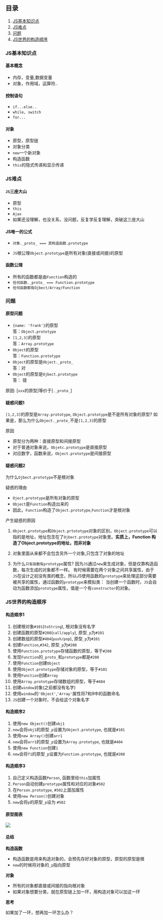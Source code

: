 ## 目录
1. [JS基本知识点](#JS基本知识点)
2. [JS难点](#JS难点)
3. [问题](#问题)
4. [JS世界的构造顺序](#JS世界的构造顺序)

### JS基本知识点
#### 基本概念
* 内存，变量,数据变量
* 对象，作用域，运算符..

#### 控制语句
* `if...else..`
* `while, switch`
* `for...`

#### 对象
* 原型，原型链
* 对象分类
* `new`一个新对象
* 构造函数
* `this`的隐式传递和显示传递

### JS难点
#### `JS`三座大山
* 原型
* `this`
* `Ajax`
* 如果还没理解，也没关系，没问题，反复学反复理解，突破这三座大山

#### JS唯一的公式
 * `对象._proto_ === 其构造函数.prototype`

* `JS`根公理`Object.prototype`是所有对象(直接或间接)的原型

#### 函数公理
* 所有的函数都是由`Function`构造的
* `任何函数._proto_ === Function.prototype`
* `任何函数都有Ojbect/Array/Function`

### 问题
#### 原型问题
* `{name: 'frank'}`的原型\
答：`Object.prototype`
* `[1,2,3]`的原型\
答：`Array.prototype`
* `Object`的原型\
答：`Function.prototype`
* `Object`的原型是`Object._proto_`\
答：对
* `Object`的原型是`Ojbect.prototype`\
答： 错

原因: [`xxx`的原型]等价于[`._proto_`]

#### 疑惑问题1
`[1,2,3]`的原型是`Array.prototype`, `Object.prototype`是不是所有对象的原型? 如果是，那么为什么`Object._proto_`不是`[1,2,3]`的原型

原因
* 原型分为两种：直接原型和间接原型
* 对于普通对象来说，`Objetc.prototype`是直接原型
* 对应数字，函数来说，`Object.prototype`是间接原型


#### 疑惑问题2
为什么`Ojbect.prototype`不是根对象

疑惑的理由
* `Oject.prototype`是所有对象的原型
* `Object`是`Function`构造出来的
* 因此，`Function`构造了`Object.prototype`,`Function`才是根对象

产生疑惑的原因
1. `Object.prototype`和`Object.prtototype`对象的区别，`Object.prototype`可以指的是地址，地址包含在了`Ojbect.prototype`对象里。**实质上，Function 构造了Object.prototype的地址，而非对象**
2. 对象里面从来都不会包含另外一个对象,只包含了对象的地址

3. 为什么`只有函数有prototype`属性? 因为`JS`通过`new`来生成对象，但是仅靠构造函数，每次生成的对象都不一样。
有时候需要在两个对象之间共享属性，由于`JS`在设计之初没有类的概念，所以JS使用函数的`prototype`来处理这部分需要被共享的属性，通过函数的`prototype`来模拟类：
当创建一个函数时，`JS`会自动为函数添加`prototype`属性，值是一个有`constructor`的对象。

### JS世界的构造顺序
#### 构造顺序1
1. 创建根对象`#101`(`toString`), 根对象没有名字 
2. 创建函数的原型`#208`(`call/apply`), 原型`_p`为`#101`
3. 创建数组的原型`#404`(`push/pop`), 原型`_p`为`#101`
4. 创建`Function`,`#342`, 原型`_p`为`#208`
5. 使用`Function.prototype`存储函数的原型，等于`#208`
6. 发现`Function`的`_proto_`和`prototype`都是`#208`
7. 使用`Function`创建`Object`
8. 使用`Object.prototype`存储对象的原型，等于`#101`
9. 使用`Function`创建`Array`
10. 使用`Array.prototype`存储数组的原型，等于`#404`
11. 创建`window`对象(之前都没有名字)
12. 使用`window`的`'Object'`,`'Array'`属性将7和9中的函数命名
13. `JS`创建一个对象时，不会给这个对象名字

#### 构造顺序2
1. 使用`new Object()`创建`obj1`
2. `new`会将`obj1`的原型`_p`设置为`Object.prototype`, 也就是`#101`
3. 使用`new Array()`创建`arr1`
4. `new`会将`arr1`的原型`_p`设置为`Array.prototype`, 也就是`#404`
5. 使用`new Function`创建`1`
6. `new`会将`f1`的原型`_p`设置为`Function.prototype`, 也就是`#208`

#### 构造顺序3
1. 自己定义构造函数`Person`, 函数里给`this`加属性
2. `Person`自动创建`prototype`属性和对应的对象`#502`
3. 在`Person.prototype`, `#502`上面加属性
4. 使用`new Person()`创建对象
5. `new`会将`p`的原型`_p`设为 `#502`

#### 原型图表
![](https://p1-jj.byteimg.com/tos-cn-i-t2oaga2asx/gold-user-assets/2020/2/19/1705def9b7377bdd~tplv-t2oaga2asx-image.image)

#### 总结
**构造函数**
* 构造函数是用来构造对象的，会预先存好对象的原型，原型的原型是根
* `new`的时候将对象的`_p`指向原型

**对象**
* 所有的对象都直接或间接的指向根对象
* 如果对象想要分类，就在原型链上加一环，用构造对象可以加这一环

**思考**

如果加了一环，想再加一环怎么办？

